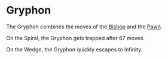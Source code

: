# Gryphon

The Gryphon combines the moves of the [Bishop](bishop.html)
and the [Pawn](pawn.html).

On the Spiral, the Gryphon gets trapped after 67 moves.

On the Wedge, the Gryphon quickly escapes to infinity.
